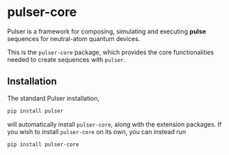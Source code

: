 # pulser-core

Pulser is a framework for composing, simulating and executing **pulse** sequences for neutral-atom quantum devices.

This is the `pulser-core` package, which provides the core functionalities needed to create sequences
with `pulser`.

## Installation

The standard Pulser installation,

```bash
pip install pulser
```

will automatically install `pulser-core`, along with the extension packages.
If you wish to install `pulser-core` on its own, you can instead run

```bash
pip install pulser-core
```
